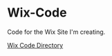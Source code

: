 # Wix-Code
Code for the Wix Site I'm creating.

[Wix Code Directory](https://github.com/YoYo-Trigger/Wix-Code/wiki/Directory)
